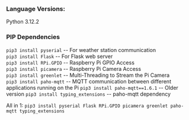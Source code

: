 ### Language Versions:
Python 3.12.2

### PIP Dependencies
`pip3 install pyserial` -- For weather station communication  
`pip3 install Flask` -- For Flask web server  
`pip3 install RPi.GPIO` -- Raspberry Pi GPIO Access  
`pip3 install picamera` -- Raspberry Pi Camera Access  
`pip3 install greenlet` -- Multi-Threading to Stream the Pi Camera  
`pip3 install paho-mqtt` -- MQTT communication between different applications running on the Pi
        `pip3 install paho-mqtt==1.6.1` -- Older version
`pip3 install typing_extensions` -- paho-mqtt dependency

All in 1:
`pip3 install pyserial Flask RPi.GPIO picamera greenlet paho-mqtt typing_extensions`